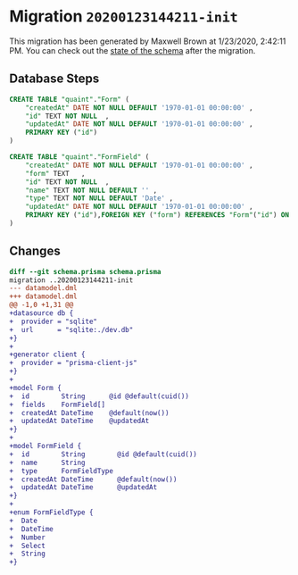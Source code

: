 # Migration `20200123144211-init`

This migration has been generated by Maxwell Brown at 1/23/2020, 2:42:11 PM.
You can check out the [state of the schema](./schema.prisma) after the migration.

## Database Steps

```sql
CREATE TABLE "quaint"."Form" (
    "createdAt" DATE NOT NULL DEFAULT '1970-01-01 00:00:00' ,
    "id" TEXT NOT NULL  ,
    "updatedAt" DATE NOT NULL DEFAULT '1970-01-01 00:00:00' ,
    PRIMARY KEY ("id")
) 

CREATE TABLE "quaint"."FormField" (
    "createdAt" DATE NOT NULL DEFAULT '1970-01-01 00:00:00' ,
    "form" TEXT   ,
    "id" TEXT NOT NULL  ,
    "name" TEXT NOT NULL DEFAULT '' ,
    "type" TEXT NOT NULL DEFAULT 'Date' ,
    "updatedAt" DATE NOT NULL DEFAULT '1970-01-01 00:00:00' ,
    PRIMARY KEY ("id"),FOREIGN KEY ("form") REFERENCES "Form"("id") ON DELETE SET NULL
) 
```

## Changes

```diff
diff --git schema.prisma schema.prisma
migration ..20200123144211-init
--- datamodel.dml
+++ datamodel.dml
@@ -1,0 +1,31 @@
+datasource db {
+  provider = "sqlite"
+  url      = "sqlite:./dev.db"
+}
+
+generator client {
+  provider = "prisma-client-js"
+}
+
+model Form {
+  id        String      @id @default(cuid())
+  fields    FormField[]
+  createdAt DateTime    @default(now())
+  updatedAt DateTime    @updatedAt
+}
+
+model FormField {
+  id        String        @id @default(cuid())
+  name      String
+  type      FormFieldType
+  createdAt DateTime      @default(now())
+  updatedAt DateTime      @updatedAt
+}
+
+enum FormFieldType {
+  Date
+  DateTime
+  Number
+  Select
+  String
+}
```


